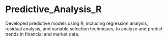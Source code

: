 # Predictive_Analysis_R
Developed predictive models using R, including regression analysis, residual analysis, and variable selection techniques, to analyze and predict trends in financial and market data.

